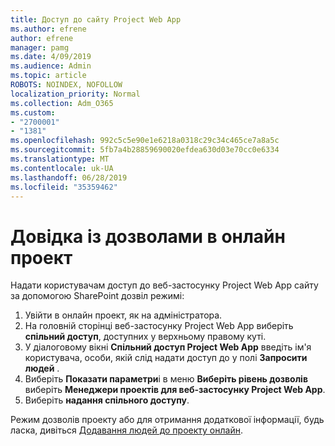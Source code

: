 ```yaml
---
title: Доступ до сайту Project Web App
ms.author: efrene
author: efrene
manager: pamg
ms.date: 4/09/2019
ms.audience: Admin
ms.topic: article
ROBOTS: NOINDEX, NOFOLLOW
localization_priority: Normal
ms.collection: Adm_O365
ms.custom:
- "2700001"
- "1381"
ms.openlocfilehash: 992c5c5e90e1e6218a0318c29c34c465ce7a8a5c
ms.sourcegitcommit: 5fb7a4b28859690020efdea630d03e70cc0e6334
ms.translationtype: MT
ms.contentlocale: uk-UA
ms.lasthandoff: 06/28/2019
ms.locfileid: "35359462"
---
```

# <a name="help-with-permissions-in-project-online"></a>Довідка із дозволами в онлайн проект

Надати користувачам доступ до веб-застосунку Project Web App сайту за допомогою SharePoint дозвіл режимі:

1. Увійти в онлайн проект, як на адміністратора.
2. На головній сторінці веб-застосунку Project Web App виберіть **спільний доступ**, доступних у верхньому правому куті.
3. У діалоговому вікні **Спільний доступ Project Web App** введіть ім'я користувача, особи, якій слід надати доступ до у полі **Запросити людей** .
4. Виберіть **Показати параметри**і в меню **Виберіть рівень дозволів** виберіть **Менеджери проектів для веб-застосунку Project Web App**.
5. Виберіть **надання спільного доступу**.

Режим дозволів проекту або для отримання додаткової інформації, будь ласка, дивіться [Додавання людей до проекту онлайн](https://docs.microsoft.com/projectonline/step-2-add-people-to-project-online).
